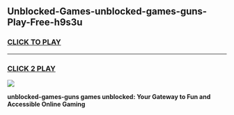 
## Unblocked-Games-unblocked-games-guns-Play-Free-h9s3u
<h3>
<a href="https://premium76.site?title=unblocked-games-guns&ref=18A1">CLICK TO PLAY</a></h3>
<hr>

<h3>
<a href="https://premium76.site?title=unblocked-games-guns&ref=18A1">CLICK 2 PLAY</a>
  
</h3>

<a href="https://premium76.site?title=unblocked-games-guns&ref=18A1"><img src="https://clearcache.store/games.png"></a>


**unblocked-games-guns games unblocked: Your Gateway to Fun and Accessible Online Gaming**
